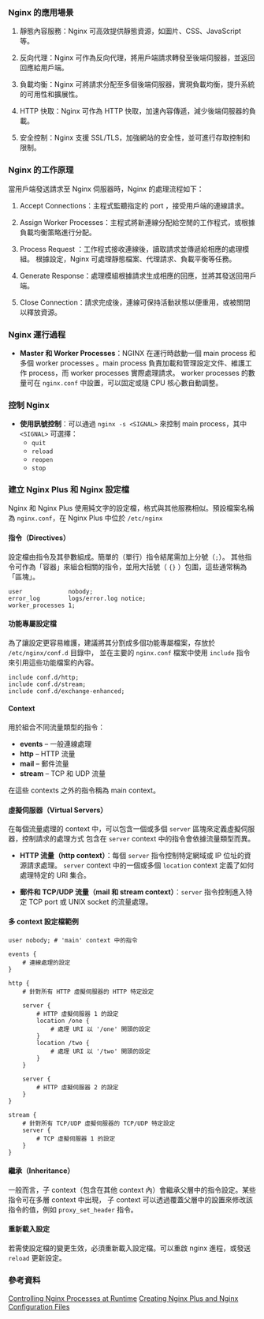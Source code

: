 ### Nginx 的應用場景

1. 靜態內容服務：Nginx 可高效提供靜態資源，如圖片、CSS、JavaScript 等。

2. 反向代理：Nginx 可作為反向代理，將用戶端請求轉發至後端伺服器，並返回回應給用戶端。

3. 負載均衡：Nginx 可將請求分配至多個後端伺服器，實現負載均衡，提升系統的可用性和擴展性。

4. HTTP 快取：Nginx 可作為 HTTP 快取，加速內容傳遞，減少後端伺服器的負載。

5. 安全控制：Nginx 支援 SSL/TLS，加強網站的安全性，並可進行存取控制和限制。

### Nginx 的工作原理

當用戶端發送請求至 Nginx 伺服器時，Nginx 的處理流程如下：

1. Accept Connections：主程式監聽指定的 port ，接受用戶端的連線請求。

2. Assign Worker Processes：主程式將新連線分配給空閒的工作程式，或根據負載均衡策略進行分配。

3. Process Request ：工作程式接收連線後，讀取請求並傳遞給相應的處理模組。
根據設定，Nginx 可處理靜態檔案、代理請求、負載平衡等任務。

4. Generate Response：處理模組根據請求生成相應的回應，並將其發送回用戶端。

5. Close Connection：請求完成後，連線可保持活動狀態以便重用，或被關閉以釋放資源。


 




### Nginx 運行過程
- **Master 和 Worker Processes**：NGINX 在運行時啟動一個 main process 和多個 worker processes 。main process 負責加載和管理設定文件、維護工作 process，而 worker processes 實際處理請求。
worker processes 的數量可在 `nginx.conf` 中設置，可以固定或隨 CPU 核心數自動調整。

### 控制 Nginx
- **使用訊號控制**：可以通過 `nginx -s <SIGNAL>` 來控制 main process，其中 `<SIGNAL>` 可選擇：
  - `quit`
  - `reload`
  - `reopen`
  - `stop`


### 建立 Nginx Plus 和 Nginx 設定檔

Nginx 和 Nginx Plus 使用純文字的設定檔，格式與其他服務相似。預設檔案名稱為 `nginx.conf`，在 Nginx Plus 中位於 `/etc/nginx` 

#### 指令（Directives）
設定檔由指令及其參數組成。簡單的（單行）指令結尾需加上分號（`;`）。
其他指令可作為「容器」來組合相關的指令，並用大括號（ `{}` ）包圍，這些通常稱為「區塊」。

```nginx
user             nobody;
error_log        logs/error.log notice;
worker_processes 1;
```

#### 功能專屬設定檔
為了讓設定更容易維護，建議將其分割成多個功能專屬檔案，存放於 `/etc/nginx/conf.d` 目錄中，
並在主要的 `nginx.conf` 檔案中使用 `include` 指令來引用這些功能檔案的內容。

```nginx
include conf.d/http;
include conf.d/stream;
include conf.d/exchange-enhanced;
```

#### Context
用於組合不同流量類型的指令：

- **events** – 一般連線處理
- **http** – HTTP 流量
- **mail** – 郵件流量
- **stream** – TCP 和 UDP 流量

在這些 contexts 之外的指令稱為 main context。

#### 虛擬伺服器（Virtual Servers）
在每個流量處理的 context 中，可以包含一個或多個 `server` 區塊來定義虛擬伺服器，控制請求的處理方式
包含在 `server` context 中的指令會依據流量類型而異。

- **HTTP 流量（http context）**：每個 `server` 指令控制特定網域或 IP 位址的資源請求處理。 
`server` context 中的一個或多個 `location` context 定義了如何處理特定的 URI 集合。

- **郵件和 TCP/UDP 流量（mail 和 stream context）**：`server` 指令控制進入特定 TCP port 或 UNIX socket 的流量處理。

#### 多 context 設定檔範例

```nginx
user nobody; # 'main' context 中的指令

events {
    # 連線處理的設定
}

http {
    # 針對所有 HTTP 虛擬伺服器的 HTTP 特定設定

    server {
        # HTTP 虛擬伺服器 1 的設定
        location /one {
            # 處理 URI 以 '/one' 開頭的設定
        }
        location /two {
            # 處理 URI 以 '/two' 開頭的設定
        }
    }

    server {
        # HTTP 虛擬伺服器 2 的設定
    }
}

stream {
    # 針對所有 TCP/UDP 虛擬伺服器的 TCP/UDP 特定設定
    server {
        # TCP 虛擬伺服器 1 的設定
    }
}
```

#### 繼承（Inheritance）
一般而言，子 context（包含在其他 context 內）會繼承父層中的指令設定。某些指令可在多層 context 中出現，
子 context 可以透過覆蓋父層中的設置來修改該指令的值，例如 `proxy_set_header` 指令。

#### 重新載入設定
若需使設定檔的變更生效，必須重新載入設定檔。可以重啟 nginx 進程，或發送 `reload` 更新設定。


#####


### 參考資料
[Controlling Nginx Processes at Runtime](https://docs.nginx.com/nginx/admin-guide/basic-functionality/runtime-control/)
[Creating Nginx Plus and Nginx Configuration Files](https://docs.nginx.com/nginx/admin-guide/basic-functionality/managing-configuration-files/)
